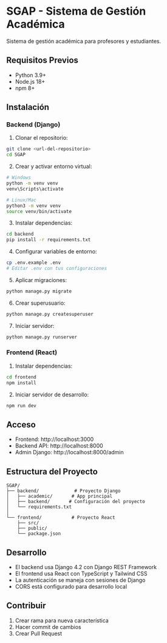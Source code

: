 # SGAP - Sistema de Gestión Académica

Sistema de gestión académica para profesores y estudiantes.

## Requisitos Previos

- Python 3.9+
- Node.js 18+
- npm 8+

## Instalación

### Backend (Django)

1. Clonar el repositorio:
```bash
git clone <url-del-repositorio>
cd SGAP
```

2. Crear y activar entorno virtual:
```bash
# Windows
python -m venv venv
venv\Scripts\activate

# Linux/Mac
python3 -m venv venv
source venv/bin/activate
```

3. Instalar dependencias:
```bash
cd backend
pip install -r requirements.txt
```

4. Configurar variables de entorno:
```bash
cp .env.example .env
# Editar .env con tus configuraciones
```

5. Aplicar migraciones:
```bash
python manage.py migrate
```

6. Crear superusuario:
```bash
python manage.py createsuperuser
```

7. Iniciar servidor:
```bash
python manage.py runserver
```

### Frontend (React)

1. Instalar dependencias:
```bash
cd frontend
npm install
```

2. Iniciar servidor de desarrollo:
```bash
npm run dev
```

## Acceso

- Frontend: http://localhost:3000
- Backend API: http://localhost:8000
- Admin Django: http://localhost:8000/admin

## Estructura del Proyecto

```
SGAP/
├── backend/             # Proyecto Django
│   ├── academic/       # App principal
│   ├── backend/       # Configuración del proyecto
│   └── requirements.txt
│
└── frontend/           # Proyecto React
    ├── src/
    ├── public/
    └── package.json
```

## Desarrollo

- El backend usa Django 4.2 con Django REST Framework
- El frontend usa React con TypeScript y Tailwind CSS
- La autenticación se maneja con sesiones de Django
- CORS está configurado para desarrollo local

## Contribuir

1. Crear rama para nueva característica
2. Hacer commit de cambios
3. Crear Pull Request 